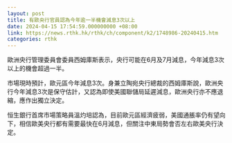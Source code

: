 ```yaml
---
layout: post
title: 有歐央行官員認為今年逾一半機會減息3次以上
date: 2024-04-15 17:54:59.000000000 +08:00
link: https://news.rthk.hk/rthk/ch/component/k2/1748986-20240415.htm
categories: rthk
---
```


歐洲央行管理委員會委員西姆庫斯表示，央行可能在6月及7月減息，今年減息3次以上的機會超過一半。

市場現時預計，歐元區今年減息3次。身兼立陶宛央行總裁的西姆庫斯說，歐洲央行今年減息3次是保守估計，又認為即使美國聯儲局延遲減息，歐洲央行亦不應退縮，應作出獨立決定。

恒生銀行首席市場策略員溫灼培認為，目前歐元區經濟疲弱，美國通脹率仍有望向下，相信歐美央行都有需要最快在6月減息，但關注中東局勢會否左右歐美央行決定。
